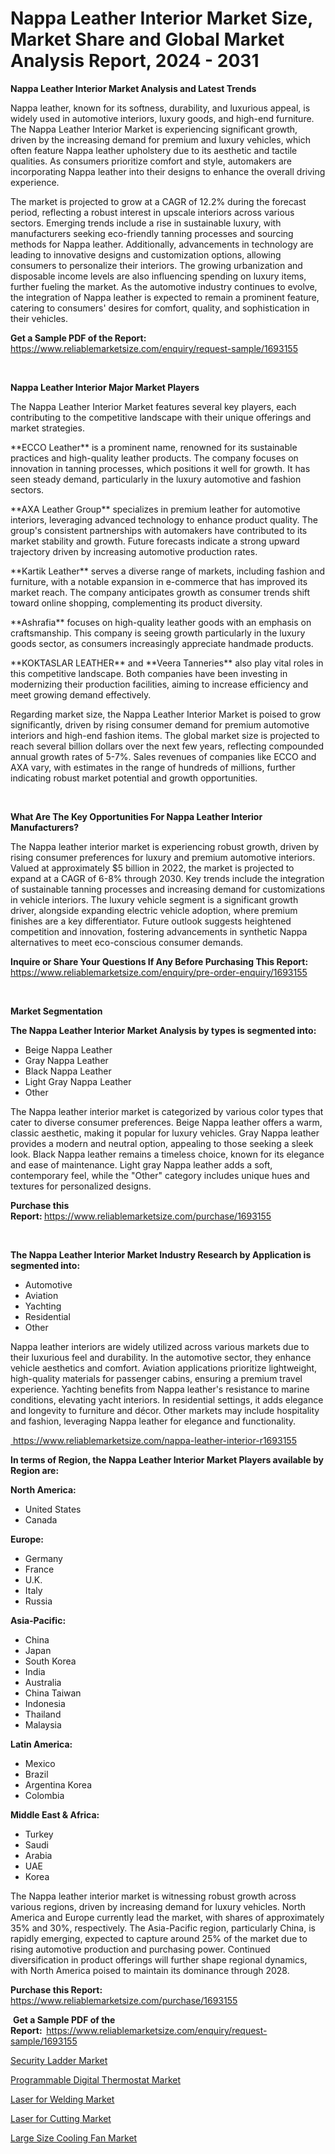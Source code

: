 <p><h1>Nappa Leather Interior Market Size, Market Share and Global Market Analysis Report, 2024 - 2031</h1></p><p><strong>Nappa Leather Interior Market Analysis and Latest Trends</strong></p>
<p><p>Nappa leather, known for its softness, durability, and luxurious appeal, is widely used in automotive interiors, luxury goods, and high-end furniture. The Nappa Leather Interior Market is experiencing significant growth, driven by the increasing demand for premium and luxury vehicles, which often feature Nappa leather upholstery due to its aesthetic and tactile qualities. As consumers prioritize comfort and style, automakers are incorporating Nappa leather into their designs to enhance the overall driving experience.</p><p>The market is projected to grow at a CAGR of 12.2% during the forecast period, reflecting a robust interest in upscale interiors across various sectors. Emerging trends include a rise in sustainable luxury, with manufacturers seeking eco-friendly tanning processes and sourcing methods for Nappa leather. Additionally, advancements in technology are leading to innovative designs and customization options, allowing consumers to personalize their interiors. The growing urbanization and disposable income levels are also influencing spending on luxury items, further fueling the market. As the automotive industry continues to evolve, the integration of Nappa leather is expected to remain a prominent feature, catering to consumers' desires for comfort, quality, and sophistication in their vehicles.</p></p>
<p><strong>Get a Sample PDF of the Report:&nbsp;</strong> <a href="https://www.reliablemarketsize.com/enquiry/request-sample/1693155?utm_campaign=1773&utm_medium=2&utm_source=Github&utm_content=ia&utm_term=20102024&utm_id=nappa-leather-interior">https://www.reliablemarketsize.com/enquiry/request-sample/1693155</a></p>
<p>&nbsp;</p>
<p><strong>Nappa Leather Interior Major Market Players</strong></p>
<p><p>The Nappa Leather Interior Market features several key players, each contributing to the competitive landscape with their unique offerings and market strategies.</p><p>**ECCO Leather** is a prominent name, renowned for its sustainable practices and high-quality leather products. The company focuses on innovation in tanning processes, which positions it well for growth. It has seen steady demand, particularly in the luxury automotive and fashion sectors. </p><p>**AXA Leather Group** specializes in premium leather for automotive interiors, leveraging advanced technology to enhance product quality. The group's consistent partnerships with automakers have contributed to its market stability and growth. Future forecasts indicate a strong upward trajectory driven by increasing automotive production rates.</p><p>**Kartik Leather** serves a diverse range of markets, including fashion and furniture, with a notable expansion in e-commerce that has improved its market reach. The company anticipates growth as consumer trends shift toward online shopping, complementing its product diversity.</p><p>**Ashrafia** focuses on high-quality leather goods with an emphasis on craftsmanship. This company is seeing growth particularly in the luxury goods sector, as consumers increasingly appreciate handmade products.</p><p>**KOKTASLAR LEATHER** and **Veera Tanneries** also play vital roles in this competitive landscape. Both companies have been investing in modernizing their production facilities, aiming to increase efficiency and meet growing demand effectively.</p><p>Regarding market size, the Nappa Leather Interior Market is poised to grow significantly, driven by rising consumer demand for premium automotive interiors and high-end fashion items. The global market size is projected to reach several billion dollars over the next few years, reflecting compounded annual growth rates of 5-7%. Sales revenues of companies like ECCO and AXA vary, with estimates in the range of hundreds of millions, further indicating robust market potential and growth opportunities.</p></p>
<p>&nbsp;</p>
<p><strong>What Are The Key Opportunities For Nappa Leather Interior Manufacturers?</strong></p>
<p><p>The Nappa leather interior market is experiencing robust growth, driven by rising consumer preferences for luxury and premium automotive interiors. Valued at approximately $5 billion in 2022, the market is projected to expand at a CAGR of 6-8% through 2030. Key trends include the integration of sustainable tanning processes and increasing demand for customizations in vehicle interiors. The luxury vehicle segment is a significant growth driver, alongside expanding electric vehicle adoption, where premium finishes are a key differentiator. Future outlook suggests heightened competition and innovation, fostering advancements in synthetic Nappa alternatives to meet eco-conscious consumer demands.</p></p>
<p><strong>Inquire or Share Your Questions If Any Before Purchasing This Report:</strong> <a href="https://www.reliablemarketsize.com/enquiry/pre-order-enquiry/1693155?utm_campaign=1773&utm_medium=2&utm_source=Github&utm_content=ia&utm_term=20102024&utm_id=nappa-leather-interior">https://www.reliablemarketsize.com/enquiry/pre-order-enquiry/1693155</a></p>
<p>&nbsp;</p>
<p><strong>Market Segmentation</strong></p>
<p><strong>The Nappa Leather Interior Market Analysis by types is segmented into:</strong></p>
<p><ul><li>Beige Nappa Leather</li><li>Gray Nappa Leather</li><li>Black Nappa Leather</li><li>Light Gray Nappa Leather</li><li>Other</li></ul></p>
<p><p>The Nappa leather interior market is categorized by various color types that cater to diverse consumer preferences. Beige Nappa leather offers a warm, classic aesthetic, making it popular for luxury vehicles. Gray Nappa leather provides a modern and neutral option, appealing to those seeking a sleek look. Black Nappa leather remains a timeless choice, known for its elegance and ease of maintenance. Light gray Nappa leather adds a soft, contemporary feel, while the "Other" category includes unique hues and textures for personalized designs.</p></p>
<p><strong>Purchase this Report:&nbsp;</strong><a href="https://www.reliablemarketsize.com/purchase/1693155?utm_campaign=1773&utm_medium=2&utm_source=Github&utm_content=ia&utm_term=20102024&utm_id=nappa-leather-interior">https://www.reliablemarketsize.com/purchase/1693155</a></p>
<p>&nbsp;</p>
<p><strong>The Nappa Leather Interior Market Industry Research by Application is segmented into:</strong></p>
<p><ul><li>Automotive</li><li>Aviation</li><li>Yachting</li><li>Residential</li><li>Other</li></ul></p>
<p><p>Nappa leather interiors are widely utilized across various markets due to their luxurious feel and durability. In the automotive sector, they enhance vehicle aesthetics and comfort. Aviation applications prioritize lightweight, high-quality materials for passenger cabins, ensuring a premium travel experience. Yachting benefits from Nappa leather's resistance to marine conditions, elevating yacht interiors. In residential settings, it adds elegance and longevity to furniture and décor. Other markets may include hospitality and fashion, leveraging Nappa leather for elegance and functionality.</p></p>
<p><a href="https://www.reliablemarketsize.com/nappa-leather-interior-r1693155?utm_campaign=1773&utm_medium=2&utm_source=Github&utm_content=ia&utm_term=20102024&utm_id=nappa-leather-interior">&nbsp;https://www.reliablemarketsize.com/nappa-leather-interior-r1693155</a></p>
<p><strong>In terms of Region, the Nappa Leather Interior Market Players available by Region are:</strong></p>
<p>
    <p> <strong> North America: </strong>
        <ul>
            <li>United States</li>
            <li>Canada</li>
        </ul>
        </p> 
    <p> <strong> Europe: </strong>
        <ul>
            <li>Germany</li>
            <li>France</li>
            <li>U.K.</li>
            <li>Italy</li>
            <li>Russia</li>
        </ul>
        </p> 
    <p> <strong> Asia-Pacific: </strong>
        <ul>
            <li>China</li>
            <li>Japan</li>
            <li>South Korea</li>
            <li>India</li>
            <li>Australia</li>
            <li>China Taiwan</li>
            <li>Indonesia</li>
            <li>Thailand</li>
            <li>Malaysia</li>
        </ul>
        </p> 
    <p> <strong> Latin America: </strong>
        <ul>
            <li>Mexico</li>
            <li>Brazil</li>
            <li>Argentina Korea</li>
            <li>Colombia</li>
        </ul>
        </p> 
    <p> <strong> Middle East & Africa: </strong>
        <ul>
            <li>Turkey</li>
            <li>Saudi</li>
            <li>Arabia</li>
            <li>UAE</li>
            <li>Korea</li>
        </ul>
    </p>
    </p>
<p><p>The Nappa leather interior market is witnessing robust growth across various regions, driven by increasing demand for luxury vehicles. North America and Europe currently lead the market, with shares of approximately 35% and 30%, respectively. The Asia-Pacific region, particularly China, is rapidly emerging, expected to capture around 25% of the market due to rising automotive production and purchasing power. Continued diversification in product offerings will further shape regional dynamics, with North America poised to maintain its dominance through 2028.</p></p>
<p><strong>Purchase this Report: </strong><a href="https://www.reliablemarketsize.com/purchase/1693155?utm_campaign=1773&utm_medium=2&utm_source=Github&utm_content=ia&utm_term=20102024&utm_id=nappa-leather-interior">https://www.reliablemarketsize.com/purchase/1693155</a></p>
<p>&nbsp;<strong>Get a Sample PDF of the Report:&nbsp;&nbsp;</strong><a href="https://www.reliablemarketsize.com/enquiry/request-sample/1693155?utm_campaign=1773&utm_medium=2&utm_source=Github&utm_content=ia&utm_term=20102024&utm_id=nappa-leather-interior">https://www.reliablemarketsize.com/enquiry/request-sample/1693155</a></p>
<p><strong></strong></p>
<p><p><a href="https://issuu.com/reportprime-2/docs/security-ladder-market-size-2030.pp_6449cb8a2ed88c?utm_campaign=1773&utm_medium=2&utm_source=Github&utm_content=ia&utm_term=20102024&utm_id=nappa-leather-interior">Security Ladder Market</a></p><p><a href="https://www.linkedin.com/pulse/programmable-digital-thermostat-market-revolution-2024-2031-gyfge?utm_campaign=1773&utm_medium=2&utm_source=Github&utm_content=ia&utm_term=20102024&utm_id=nappa-leather-interior">Programmable Digital Thermostat Market</a></p><p><a href="https://www.linkedin.com/pulse/sustainability-trends-laser-welding-industry-market-implications-fetpe?utm_campaign=1773&utm_medium=2&utm_source=Github&utm_content=ia&utm_term=20102024&utm_id=nappa-leather-interior">Laser for Welding Market</a></p><p><a href="https://www.linkedin.com/pulse/decoding-laser-cutting-market-signals-growth-algorithms-m5soe?utm_campaign=1773&utm_medium=2&utm_source=Github&utm_content=ia&utm_term=20102024&utm_id=nappa-leather-interior">Laser for Cutting Market</a></p><p><a href="https://github.com/CarolynWatkins697/Market-Research-Report-List-1/blob/main/large-size-cooling-fan-market.md?utm_campaign=1773&utm_medium=2&utm_source=Github&utm_content=ia&utm_term=20102024&utm_id=nappa-leather-interior">Large Size Cooling Fan Market</a></p></p>